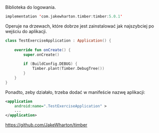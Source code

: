 Biblioteka do logowania.

```kotlin
implementation 'com.jakewharton.timber:timber:5.0.1'
```

Operuje na drzewach, które dobrze jest zainstalować jak najszybciej po wejściu do aplikacji.

```kotlin
class TestExerciseApplication : Application() {  
  
    override fun onCreate() {  
        super.onCreate()  
  
        if (BuildConfig.DEBUG) {  
            Timber.plant(Timber.DebugTree())  
        }  
    }  
}
```

Ponadto,  zeby działało, trzeba dodać w manifeście nazwę aplikacji:
```xml
<application  
    android:name=".TestExerciseApplication" >
    ...
</application>
```


https://github.com/JakeWharton/timber